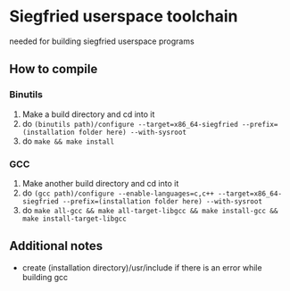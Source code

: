 # Siegfried userspace toolchain

needed for building siegfried userspace programs

## How to compile

### Binutils

1. Make a build directory and cd into it
2. do ``(binutils path)/configure --target=x86_64-siegfried --prefix=(installation folder here) --with-sysroot``
3. do ``make && make install``

### GCC

1. Make another build directory and cd into it
2. do ``(gcc path)/configure --enable-languages=c,c++ --target=x86_64-siegfried --prefix=(installation folder here) --with-sysroot``
3. do ``make all-gcc && make all-target-libgcc && make install-gcc && make install-target-libgcc``


## Additional notes

* create (installation directory)/usr/include if there is an error while building gcc

